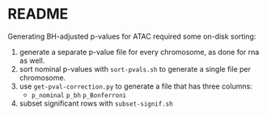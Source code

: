 # README

Generating BH-adjusted p-values for ATAC required some on-disk sorting:

1. generate a separate p-value file for every chromosome, as done for rna as well.
2. sort nominal p-values with `sort-pvals.sh` to generate a single file per chromosome.
3. use `get-pval-correction.py` to generate a file that has three columns:
    - `p_nominal` `p_bh` `p_Bonferroni`
4. subset significant rows with `subset-signif.sh`